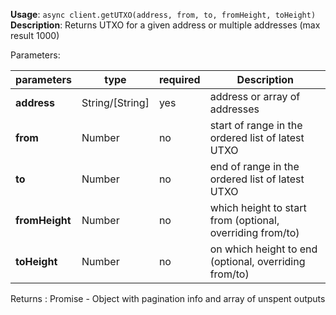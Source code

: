 **Usage**: `async client.getUTXO(address, from, to, fromHeight, toHeight)`
**Description**: Returns UTXO for a given address or multiple addresses (max result 1000)

Parameters:

| parameters             | type               | required       | Description                                                                                             |
|------------------------|--------------------|----------------| ------------------------------------------------------------------------------------------------ |
| **address**            | String/[String]    | yes            | address or array of addresses |
| **from**               | Number             | no             | start of range in the ordered list of latest UTXO |
| **to**                 | Number             | no             | end of range in the ordered list of latest UTXO |
| **fromHeight**         | Number             | no             | which height to start from (optional, overriding from/to) |
| **toHeight**           | Number             | no             | on which height to end (optional, overriding from/to) |

Returns : Promise<object> - Object with pagination info and array of unspent outputs

